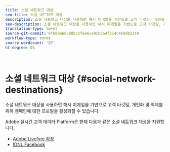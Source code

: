 ```yaml
---
title: 소셜 네트워크 대상
seo-title: 소셜 네트워크 대상
description: 소셜 네트워크 대상을 사용하면 해시 이메일을 기반으로 고객 타깃팅, 개인화 및 억제를 위해 캠페인에 대한 프로필을 활성화할 수 있습니다.
seo-description: 소셜 네트워크 대상을 사용하면 해시 이메일을 기반으로 고객 타깃팅, 개인화 및 억제를 위해 캠페인에 대한 프로필을 활성화할 수 있습니다.
translation-type: tm+mt
source-git-commit: 6f680a60c88bc5fee6ce9cb5a4f314c4b9d02249
workflow-type: tm+mt
source-wordcount: '87'
ht-degree: 0%

---
```



# 소셜 네트워크 대상 {#social-network-destinations}

소셜 네트워크 대상을 사용하면 해시 이메일을 기반으로 고객 타깃팅, 개인화 및 억제를 위해 캠페인에 대한 프로필을 활성화할 수 있습니다.

Adobe 실시간 고객 데이터 Platform은 현재 다음과 같은 소셜 네트워크 대상을 지원합니다.

* [Adobe Livefyre 확장](/help/rtcdp/destinations/adobe-livefyre-extension.md)
* [!DNL Facebook](/help/rtcdp/destinations/facebook-destination.md)